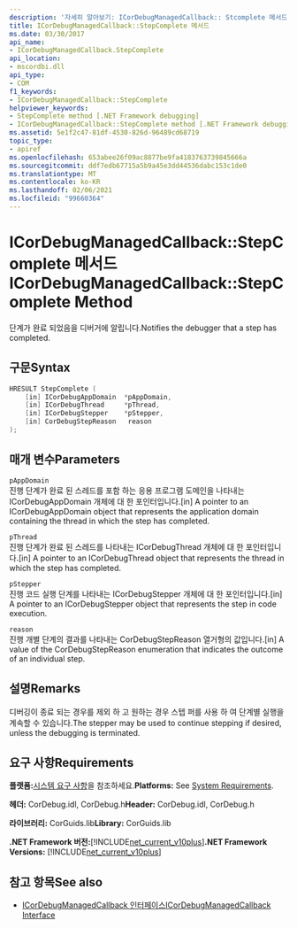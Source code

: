 ```yaml
---
description: '자세히 알아보기: ICorDebugManagedCallback:: Stcomplete 메서드'
title: ICorDebugManagedCallback::StepComplete 메서드
ms.date: 03/30/2017
api_name:
- ICorDebugManagedCallback.StepComplete
api_location:
- mscordbi.dll
api_type:
- COM
f1_keywords:
- ICorDebugManagedCallback::StepComplete
helpviewer_keywords:
- StepComplete method [.NET Framework debugging]
- ICorDebugManagedCallback::StepComplete method [.NET Framework debugging]
ms.assetid: 5e1f2c47-81df-4530-826d-96489cd68719
topic_type:
- apiref
ms.openlocfilehash: 653abee26f09ac8877be9fa4183763739845666a
ms.sourcegitcommit: ddf7edb67715a5b9a45e3dd44536dabc153c1de0
ms.translationtype: MT
ms.contentlocale: ko-KR
ms.lasthandoff: 02/06/2021
ms.locfileid: "99660364"
---
```

# <a name="icordebugmanagedcallbackstepcomplete-method"></a><span data-ttu-id="0911a-103">ICorDebugManagedCallback::StepComplete 메서드</span><span class="sxs-lookup"><span data-stu-id="0911a-103">ICorDebugManagedCallback::StepComplete Method</span></span>

<span data-ttu-id="0911a-104">단계가 완료 되었음을 디버거에 알립니다.</span><span class="sxs-lookup"><span data-stu-id="0911a-104">Notifies the debugger that a step has completed.</span></span>  
  
## <a name="syntax"></a><span data-ttu-id="0911a-105">구문</span><span class="sxs-lookup"><span data-stu-id="0911a-105">Syntax</span></span>  
  
```cpp  
HRESULT StepComplete (  
    [in] ICorDebugAppDomain  *pAppDomain,  
    [in] ICorDebugThread     *pThread,  
    [in] ICorDebugStepper    *pStepper,  
    [in] CorDebugStepReason   reason  
);  
```  
  
## <a name="parameters"></a><span data-ttu-id="0911a-106">매개 변수</span><span class="sxs-lookup"><span data-stu-id="0911a-106">Parameters</span></span>  

 `pAppDomain`  
 <span data-ttu-id="0911a-107">진행 단계가 완료 된 스레드를 포함 하는 응용 프로그램 도메인을 나타내는 ICorDebugAppDomain 개체에 대 한 포인터입니다.</span><span class="sxs-lookup"><span data-stu-id="0911a-107">[in] A pointer to an ICorDebugAppDomain object that represents the application domain containing the thread in which the step has completed.</span></span>  
  
 `pThread`  
 <span data-ttu-id="0911a-108">진행 단계가 완료 된 스레드를 나타내는 ICorDebugThread 개체에 대 한 포인터입니다.</span><span class="sxs-lookup"><span data-stu-id="0911a-108">[in] A pointer to an ICorDebugThread object that represents the thread in which the step has completed.</span></span>  
  
 `pStepper`  
 <span data-ttu-id="0911a-109">진행 코드 실행 단계를 나타내는 ICorDebugStepper 개체에 대 한 포인터입니다.</span><span class="sxs-lookup"><span data-stu-id="0911a-109">[in] A pointer to an ICorDebugStepper object that represents the step in code execution.</span></span>  
  
 `reason`  
 <span data-ttu-id="0911a-110">진행 개별 단계의 결과를 나타내는 CorDebugStepReason 열거형의 값입니다.</span><span class="sxs-lookup"><span data-stu-id="0911a-110">[in] A value of the CorDebugStepReason enumeration that indicates the outcome of an individual step.</span></span>  
  
## <a name="remarks"></a><span data-ttu-id="0911a-111">설명</span><span class="sxs-lookup"><span data-stu-id="0911a-111">Remarks</span></span>  

 <span data-ttu-id="0911a-112">디버깅이 종료 되는 경우를 제외 하 고 원하는 경우 스텝 퍼를 사용 하 여 단계별 실행을 계속할 수 있습니다.</span><span class="sxs-lookup"><span data-stu-id="0911a-112">The stepper may be used to continue stepping if desired, unless the debugging is terminated.</span></span>  
  
## <a name="requirements"></a><span data-ttu-id="0911a-113">요구 사항</span><span class="sxs-lookup"><span data-stu-id="0911a-113">Requirements</span></span>  

 <span data-ttu-id="0911a-114">**플랫폼:**[시스템 요구 사항](../../get-started/system-requirements.md)을 참조하세요.</span><span class="sxs-lookup"><span data-stu-id="0911a-114">**Platforms:** See [System Requirements](../../get-started/system-requirements.md).</span></span>  
  
 <span data-ttu-id="0911a-115">**헤더:** CorDebug.idl, CorDebug.h</span><span class="sxs-lookup"><span data-stu-id="0911a-115">**Header:** CorDebug.idl, CorDebug.h</span></span>  
  
 <span data-ttu-id="0911a-116">**라이브러리:** CorGuids.lib</span><span class="sxs-lookup"><span data-stu-id="0911a-116">**Library:** CorGuids.lib</span></span>  
  
 <span data-ttu-id="0911a-117">**.NET Framework 버전:**[!INCLUDE[net_current_v10plus](../../../../includes/net-current-v10plus-md.md)]</span><span class="sxs-lookup"><span data-stu-id="0911a-117">**.NET Framework Versions:** [!INCLUDE[net_current_v10plus](../../../../includes/net-current-v10plus-md.md)]</span></span>  
  
## <a name="see-also"></a><span data-ttu-id="0911a-118">참고 항목</span><span class="sxs-lookup"><span data-stu-id="0911a-118">See also</span></span>

- [<span data-ttu-id="0911a-119">ICorDebugManagedCallback 인터페이스</span><span class="sxs-lookup"><span data-stu-id="0911a-119">ICorDebugManagedCallback Interface</span></span>](icordebugmanagedcallback-interface.md)
